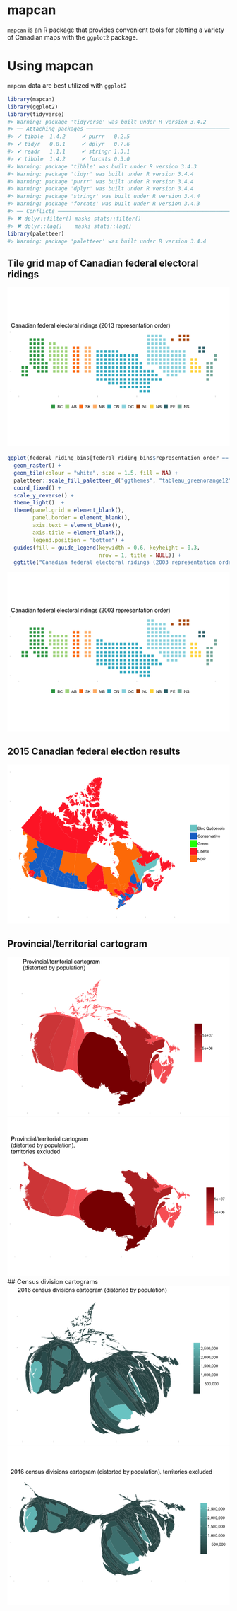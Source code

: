 <!-- README.md is generated from README.Rmd. Please edit that file -->
mapcan
======

`mapcan` is an R package that provides convenient tools for plotting a variety of Canadian maps with the `ggplot2` package.

Using mapcan
============

`mapcan` data are best utilized with `ggplot2`

``` r
library(mapcan)
library(ggplot2)
library(tidyverse)
#> Warning: package 'tidyverse' was built under R version 3.4.2
#> ── Attaching packages ────────────────────────────────────────────────────────────────────────────────────────────────────────────────── tidyverse 1.2.1 ──
#> ✔ tibble  1.4.2     ✔ purrr   0.2.5
#> ✔ tidyr   0.8.1     ✔ dplyr   0.7.6
#> ✔ readr   1.1.1     ✔ stringr 1.3.1
#> ✔ tibble  1.4.2     ✔ forcats 0.3.0
#> Warning: package 'tibble' was built under R version 3.4.3
#> Warning: package 'tidyr' was built under R version 3.4.4
#> Warning: package 'purrr' was built under R version 3.4.4
#> Warning: package 'dplyr' was built under R version 3.4.4
#> Warning: package 'stringr' was built under R version 3.4.4
#> Warning: package 'forcats' was built under R version 3.4.3
#> ── Conflicts ───────────────────────────────────────────────────────────────────────────────────────────────────────────────────── tidyverse_conflicts() ──
#> ✖ dplyr::filter() masks stats::filter()
#> ✖ dplyr::lag()    masks stats::lag()
library(paletteer)
#> Warning: package 'paletteer' was built under R version 3.4.4
```

Tile grid map of Canadian federal electoral ridings
---------------------------------------------------

![](README-unnamed-chunk-3-1.png)

``` r
ggplot(federal_riding_bins[federal_riding_bins$representation_order == 2003, ], aes(x = y, y = x, fill = pr_alpha)) +
  geom_raster() +
  geom_tile(colour = "white", size = 1.5, fill = NA) +
  paletteer::scale_fill_paletteer_d("ggthemes", "tableau_greenorange12") +
  coord_fixed() +
  scale_y_reverse() +
  theme_light()  +
  theme(panel.grid = element_blank(),
        panel.border = element_blank(),
        axis.text = element_blank(), 
        axis.title = element_blank(),
        legend.position = "bottom") +
  guides(fill = guide_legend(keywidth = 0.6, keyheight = 0.3,
                             nrow = 1, title = NULL)) +
  ggtitle("Canadian federal electoral ridings (2003 representation order)")
```

![](README-unnamed-chunk-4-1.png)

2015 Canadian federal election results
--------------------------------------

![](README-unnamed-chunk-6-1.png)

Provincial/territorial cartogram
--------------------------------

![](README-unnamed-chunk-7-1.png)![](README-unnamed-chunk-7-2.png) \#\# Census division cartograms ![](README-unnamed-chunk-8-1.png)![](README-unnamed-chunk-8-2.png)
